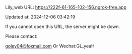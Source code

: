 Lily_web URL: https://222f-61-165-102-156.ngrok-free.app

Updated at: 2024-12-06 03:42:19

If you cannot open this URL, the server might be down.

Please contact: 

goley04@foxmail.com Or Wechat:GL_yeaH